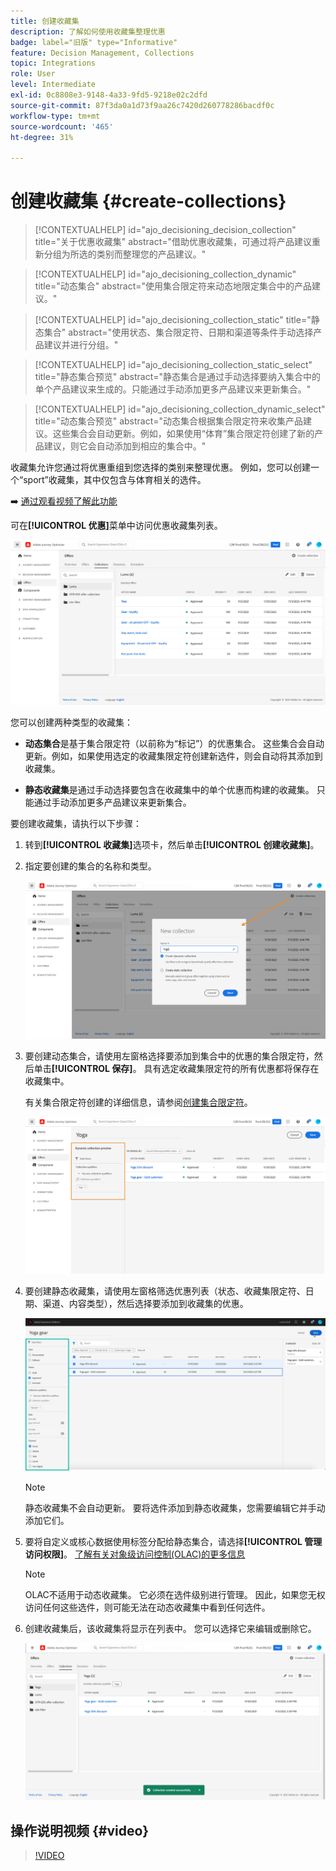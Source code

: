 ```yaml
---
title: 创建收藏集
description: 了解如何使用收藏集整理优惠
badge: label="旧版" type="Informative"
feature: Decision Management, Collections
topic: Integrations
role: User
level: Intermediate
exl-id: 0c8808e3-9148-4a33-9fd5-9218e02c2dfd
source-git-commit: 87f3da0a1d73f9aa26c7420d260778286bacdf0c
workflow-type: tm+mt
source-wordcount: '465'
ht-degree: 31%

---
```


# 创建收藏集 {#create-collections}

>[!CONTEXTUALHELP]
>id="ajo_decisioning_decision_collection"
>title="关于优惠收藏集"
>abstract="借助优惠收藏集，可通过将产品建议重新分组为所选的类别而整理您的产品建议。"

>[!CONTEXTUALHELP]
>id="ajo_decisioning_collection_dynamic"
>title="动态集合"
>abstract="使用集合限定符来动态地限定集合中的产品建议。"

>[!CONTEXTUALHELP]
>id="ajo_decisioning_collection_static"
>title="静态集合"
>abstract="使用状态、集合限定符、日期和渠道等条件手动选择产品建议并进行分组。"

>[!CONTEXTUALHELP]
>id="ajo_decisioning_collection_static_select"
>title="静态集合预览"
>abstract="静态集合是通过手动选择要纳入集合中的单个产品建议来生成的。只能通过手动添加更多产品建议来更新集合。"

>[!CONTEXTUALHELP]
>id="ajo_decisioning_collection_dynamic_select"
>title="动态集合预览"
>abstract="动态集合根据集合限定符来收集产品建议。这些集合会自动更新。例如，如果使用“体育”集合限定符创建了新的产品建议，则它会自动添加到相应的集合中。"

收藏集允许您通过将优惠重组到您选择的类别来整理优惠。 例如，您可以创建一个“sport”收藏集，其中仅包含与体育相关的选件。

➡️ [通过观看视频了解此功能](#video)

可在&#x200B;**[!UICONTROL 优惠]**&#x200B;菜单中访问优惠收藏集列表。

![](../assets/collections_list.png)

您可以创建两种类型的收藏集：

* **动态集合**&#x200B;是基于集合限定符（以前称为“标记”）的优惠集合。 这些集合会自动更新。例如，如果使用选定的收藏集限定符创建新选件，则会自动将其添加到收藏集。

* **静态收藏集**&#x200B;是通过手动选择要包含在收藏集中的单个优惠而构建的收藏集。 只能通过手动添加更多产品建议来更新集合。

要创建收藏集，请执行以下步骤：

1. 转到&#x200B;**[!UICONTROL 收藏集]**&#x200B;选项卡，然后单击&#x200B;**[!UICONTROL 创建收藏集]**。

1. 指定要创建的集合的名称和类型。

   ![](../assets/collection_create.png)

1. 要创建动态集合，请使用左窗格选择要添加到集合中的优惠的集合限定符，然后单击&#x200B;**[!UICONTROL 保存]**。 具有选定收藏集限定符的所有优惠都将保存在收藏集中。

   有关集合限定符创建的详细信息，请参阅[创建集合限定符](../offer-library/creating-tags.md)。

   ![](../assets/dynamic_collection.png)

1. 要创建静态收藏集，请使用左窗格筛选优惠列表（状态、收藏集限定符、日期、渠道、内容类型），然后选择要添加到收藏集的优惠。

   ![](../assets/static_collection.png)

   >[!NOTE]
   >
   >静态收藏集不会自动更新。 要将选件添加到静态收藏集，您需要编辑它并手动添加它们。

1. 要将自定义或核心数据使用标签分配给静态集合，请选择&#x200B;**[!UICONTROL 管理访问权限]**。 [了解有关对象级访问控制(OLAC)的更多信息](../../administration/object-based-access.md)

   >[!NOTE]
   >
   >OLAC不适用于动态收藏集。 它必须在选件级别进行管理。 因此，如果您无权访问任何这些选件，则可能无法在动态收藏集中看到任何选件。

1. 创建收藏集后，该收藏集将显示在列表中。 您可以选择它来编辑或删除它。

   ![](../assets/collection_created.png)

## 操作说明视频 {#video}

>[!VIDEO](https://video.tv.adobe.com/v/346685?quality=12&captions=chi_hans)


